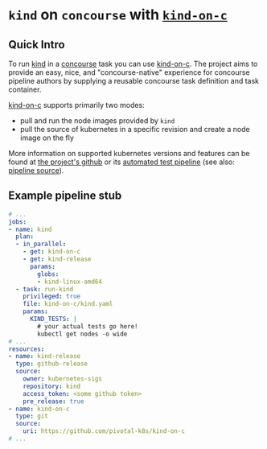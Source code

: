 # `kind` on `concourse` with [`kind-on-c`][kind-on-c]

## Quick Intro

To run [kind] in a [concourse] task you can use [kind-on-c]. 
The project aims to provide an easy, nice, and "concourse-native" experience
for concourse pipeline authors by supplying a reusable concourse task
definition and task container.

[kind-on-c] supports primarily two modes:
- pull and run the node images provided by `kind`
- pull the source of kubernetes in a specific revision and create a node image
  on the fly

More information on supported kubernetes versions and features can be found at
[the project's github][kind-on-c] or its [automated test
pipeline][ci] (see also: [pipeline source][ci-src]).

## Example pipeline stub

```yaml
# ...
jobs:
- name: kind
  plan:
  - in_parallel:
    - get: kind-on-c
    - get: kind-release
      params:
        globs:
        - kind-linux-amd64
  - task: run-kind
    privileged: true
    file: kind-on-c/kind.yaml
    params:
      KIND_TESTS: |
        # your actual tests go here!
        kubectl get nodes -o wide
# ...
resources:
- name: kind-release
  type: github-release
  source:
    owner: kubernetes-sigs
    repository: kind
    access_token: <some github token>
    pre_release: true
- name: kind-on-c
  type: git
  source:
    uri: https://github.com/pivotal-k8s/kind-on-c
# ...
```

[kind]: //kind.sigs.k8s.io/
[concourse]: //concourse-ci.org/
[kind-on-c]: //github.com/pivotal-k8s/kind-on-c
[ci]: //hush-house.pivotal.io/teams/k8s-c10s/pipelines/kind
[ci-src]: //github.com/pivotal-k8s/kind-on-c/tree/master/ci/
